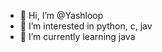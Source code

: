 - 👋 Hi, I’m @Yashloop
- 👀 I’m interested in python, c, jav
- 🌱 I’m currently learning java

<!---
Yashloop/Yashloop is a ✨ special ✨ repository because its `README.md` (this file) appears on your GitHub profile.
You can click the Preview link to take a look at your changes.
--->
